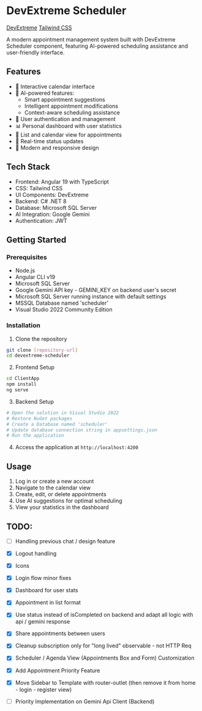 # DevExtreme Scheduler

[DevExtreme](https://js.devexpress.com/Angular/)
[Tailwind CSS](https://tailwindcss.com/)

A modern appointment management system built with DevExtreme Scheduler component, featuring AI-powered scheduling assistance and user-friendly interface.

## Features

- 📅 Interactive calendar interface
- 🤖 AI-powered features:
  - Smart appointment suggestions
  - Intelligent appointment modifications
  - Context-aware scheduling assistance
- 👥 User authentication and management
- 📊 Personal dashboard with user statistics
- 📝 List and calendar view for appointments
- 🔄 Real-time status updates
- 🎨 Modern and responsive design

## Tech Stack

- Frontend: Angular 19 with TypeScript
- CSS: Tailwind CSS
- UI Components: DevExtreme
- Backend: C# .NET 8
- Database: Microsoft SQL Server
- AI Integration: Google Gemini
- Authentication: JWT

## Getting Started

### Prerequisites

- Node.js
- Angular CLI v19
- Microsoft SQL Server
- Google Gemini API key - GEMINI_KEY on backend user's secret
- Microsoft SQL Server running instance with default settings
- MSSQL Database named 'scheduler'
- Visual Studio 2022 Community Edition

### Installation

1. Clone the repository
```bash
git clone [repository-url]
cd devextreme-scheduler
```

2. Frontend Setup
```bash
cd ClientApp
npm install
ng serve
```

3. Backend Setup
```bash
# Open the solution in Visual Studio 2022
# Restore NuGet packages
# Create a Database named 'scheduler'
# Update database connection string in appsettings.json
# Run the application
```

4. Access the application at `http://localhost:4200`

## Usage

1. Log in or create a new account
2. Navigate to the calendar view
3. Create, edit, or delete appointments
4. Use AI suggestions for optimal scheduling
5. View your statistics in the dashboard

## TODO: 

- [ ] Handling previous chat / design feature 
- [x] Logout handling
- [x] Icons
- [x] Login flow minor fixes
- [x] Dashboard for user stats
- [x] Appointment in list format
- [x] Use status instead of isCompleted on backend and adapt all logic with api / gemini response
- [x] Share appointments between users
- [x] Cleanup subscription only for "long lived" observable - not HTTP Req
- [x] Scheduler / Agenda View (Appointments Box and Form) Customization
- [x] Add Appointment Priority Feature
- [x] Move Sidebar to Template with router-outlet (then remove it from home - login - register view)
- [ ] Priority Implementation on Gemini Api Client (Backend)




